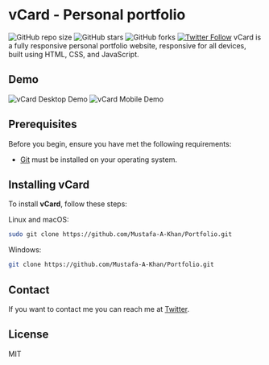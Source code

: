 # vCard - Personal portfolio

![GitHub repo size](https://img.shields.io/github/repo-size/MUSTAFA-A-KHAN/Portfolio)
![GitHub stars](https://img.shields.io/github/stars/MUSTAFA-A-KHAN/Portfolio?style=social)
![GitHub forks](https://img.shields.io/github/forks/MUSTAFA-A-KHAN/Portfolio?style=social)
[![Twitter Follow](https://img.shields.io/twitter/follow/MUSTAFA-A-KHAN/Portfolio_?style=social)](https://twitter.com/intent/follow?screen_name=MUSTAFA-A-KHAN_)
vCard is a fully responsive personal portfolio website, responsive for all devices, built using HTML, CSS, and JavaScript.

## Demo

![vCard Desktop Demo](./website-demo-image/desktop.png "Desktop Demo")
![vCard Mobile Demo](./website-demo-image/mobile.png "Mobile Demo")

## Prerequisites

Before you begin, ensure you have met the following requirements:

* [Git](https://git-scm.com/downloads "Download Git") must be installed on your operating system.

## Installing vCard

To install **vCard**, follow these steps:

Linux and macOS:

```bash
sudo git clone https://github.com/Mustafa-A-Khan/Portfolio.git
```

Windows:

```bash
git clone https://github.com/Mustafa-A-Khan/Portfolio.git
```

## Contact

If you want to contact me you can reach me at [Twitter](https://www.twitter.com/MustafaKhan).

## License

MIT

